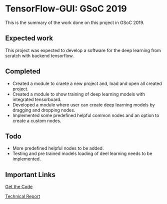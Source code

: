 # TensorFlow-GUI: GSoC 2019
This is the summary of the work done on this project in GSoC 2019. 

## Expected work
This project was expected to develop a software for the deep learning from scratch 
with backend tensorflow.

## Completed
- Created a module to craete a new project and, load and open all created project. 
- Created a module to show training of deep learning models with integrated tensorboard.
- Developed a module where user can create deep learning models by dragging and dropping nodes.
- Implemented some predefined helpful common nodes and an option to create a custom nodes.

## Todo
- More predefined helpful nodes to be added.
- Testing and pre trained models loading of deel learning needs to be implemented. 

## Important Links
[Get the Code](https://github.com/sharmalab/tensorflow-gui)

[Technical Report](docs/Technical-Report-of-Tensorflow-GUI.pdf)
